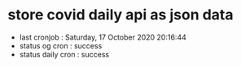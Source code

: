 # store covid daily api as json data

- last cronjob : Saturday, 17 October 2020 20:16:44
- status og cron : success
- status daily cron : success
      
      